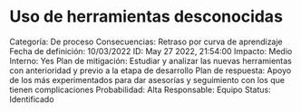 # Uso de herramientas desconocidas

Categoría: De proceso
Consecuencias: Retraso por curva de aprendizaje
Fecha de definición: 10/03/2022
ID: May 27 2022, 21:54:00
Impacto: Medio
Interno: Yes
Plan de mitigación: Estudiar y analizar las nuevas herramientas con anterioridad y previo a la etapa de desarrollo
Plan de respuesta: Apoyo de los más experimentados para dar asesorías y seguimiento con los que tienen complicaciones
Probabilidad: Alta
Responsable: Equipo
Status: Identificado